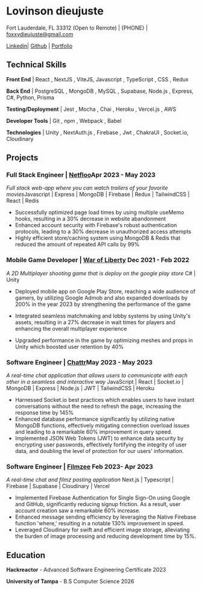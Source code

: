 

# Lovinson dieujuste


Fort Lauderdale, FL 33312 (Open to Remote) | {PHONE} | foxxydieujuste@gmail.com

[Linkedin](https://www.linkedin.com/in/lovinson-dieujuste/)| [Github](https://github.com/Wisesofthemall) | [Portfolio](https://portfolio-omega-six-79.vercel.app/)

<div className="vertical-spacer"></div>

## Technical Skills

**Front End** | React , NextJS , ViteJS, Javascript , TypeScript , CSS , Redux

**Back End** | PostgreSQL , MongoDB , MySQL , Supabase, Node.js , Express, C#, Python, Prisma

**Testing/Deployment** | Jest , Mocha , Chai , Heroku , Vercel.js , AWS

**Developer Tools** |  Git , npm , Webpack , Babel 

**Technologies** | Unity , NextAuth.js , Firebase , Jwt , ChakraUI , Socket.io, Cloudinary

<div className="vertical-spacer"></div>

## Projects

### Full Stack Engineer |  [Netfloo](https://github.com/Wisesofthemall/Netfloo-2.0)<span class="spacer"></span>Apr 2023 - May 2023

*Full stack web-app where you can watch trailers of your favorite movies*<span class="spacer"></span>Javascript |  Express | MongoDB | Firebase | Redux | TailwindCSS | React | Redis

- Successfully optimized page load times by using multiple useMemo hooks, resulting in a 30% decrease in website abandonment
- Enhanced account security with Firebase's robust authentication protocols, leading to a 30% decrease in unauthorized access attempts
- Highly efficient store/caching system using MongoDB & Redis that reduced the amount of repeated API calls by 99% 



<div className="vertical-spacer"></div>

### Mobile Game Developer | [War of Liberty](https://play.google.com/store/apps/details?id=com.war.liberty.game&hl=en_US&gl=US) <span class="spacer"></span>Dec 2021 - Feb 2022

*A 2D Multiplayer shooting game that is deploy on the google play store* <span class="spacer"></span> C# | Unity

- Deployed mobile app on Google Play Store, reaching a wide audience of gamers, by utilizing Google Admob and also expanded downloads by 200% in the year 2023 by strengthening the performance of the game
- Integrated seamless matchmaking and lobby systems by using Unity's assets, resulting in a 27% decrease in wait times for players and enhancing the overall multiplayer experience

- Upgraded performance in the game by optimizing meshes and props in Unity which boosted user retention by 40%


<div className="vertical-spacer"></div>

### Software Engineer | [Chattr](https://github.com/Wisesofthemall/Chattr)<span class="spacer"></span>May 2023 - May 2023

*A real-time chat application that allows users to communicate with each other in a seamless and interactive way* <span class="spacer"></span>  JavaScript | React | Socket.io | MongoDB | Express | Node.js | JWT | TailwindCSS | Heroku

- Harnessed Socket.io best practices which enables users to have instant conversations without the need to refresh the page, increasing the response time by 145%
- Enhanced database performance significantly by utilizing native MongoDB functions, effectively mitigating connection overload issues and leading to a remarkable 60% improvement in query speed.
- Implemented JSON Web Tokens (JWT) to enhance data security by encrypting user passwords, effectively fortifying the integrity of user data, and doubling the level of protection for our users' information.
<div className="vertical-spacer"></div>

### Software Engineer | [Filmzee](https://filmzee.vercel.app/) <span class="spacer"></span> Feb 2023- Apr 2023

*A real-time chat and filmz posting application* <span class="spacer"></span> Next.js | Typescript | Firebase | Supabase | Cloudinary | Vercel

- Implemented Firebase Authentication for Single Sign-On using Google and GitHub, significantly reducing signup friction. As a result, user account creation saw a remarkable 60% increase.
- Enhanced message sending efficiency by leveraging the Native Firebase function 'where,' resulting in a notable 130% improvement in speed.
- Leveraged Cloudinary for swift and efficient image storage, alleviating the burden of image processing and reducing development time by 15%.


<div className="vertical-spacer"></div>

<!-- Move this section above Technical Skills if you're a student/new grad -->
## Education

**Hackreactor** - Advanced Software Engineering Certificate<span class="spacer"></span>  2023

**University of Tampa** - B.S Computer Science<span class="spacer"></span>  2026

